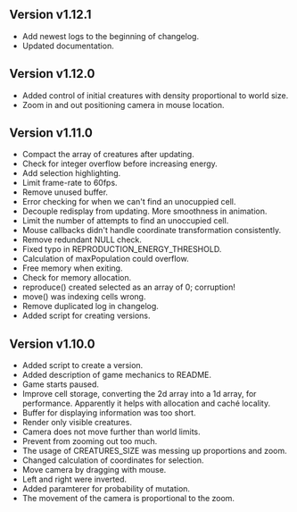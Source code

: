## Version v1.12.1
- Add newest logs to the beginning of changelog.
- Updated documentation.

## Version v1.12.0
- Added control of initial creatures with density proportional to world size.
- Zoom in and out positioning camera in mouse location.

## Version v1.11.0
- Compact the array of creatures after updating.
- Check for integer overflow before increasing energy.
- Add selection highlighting.
- Limit frame-rate to 60fps.
- Remove unused buffer.
- Error checking for when we can't find an unocuppied cell.
- Decouple redisplay from updating. More smoothness in animation.
- Limit the number of attempts to find an unoccupied cell.
- Mouse callbacks didn't handle coordinate transformation consistently.
- Remove redundant NULL check.
- Fixed typo in REPRODUCTION_ENERGY_THRESHOLD.
- Calculation of maxPopulation could overflow.
- Free memory when exiting.
- Check for memory allocation.
- reproduce() created selected as an array of 0; corruption!
- move() was indexing cells wrong.
- Remove duplicated log in changelog.
- Added script for creating versions.

## Version v1.10.0
- Added script to create a version.
- Added description of game mechanics to README.
- Game starts paused.
- Improve cell storage, converting the 2d array into a 1d array, for performance. Apparently it helps with allocation and caché locality.
- Buffer for displaying information was too short.
- Render only visible creatures.
- Camera does not move further than world limits.
- Prevent from zooming out too much.
- The usage of CREATURES_SIZE was messing up proportions and zoom.
- Changed calculation of coordinates for selection.
- Move camera by dragging with mouse.
- Left and right were inverted.
- Added paramterer for probability of mutation.
- The movement of the camera is proportional to the zoom.
